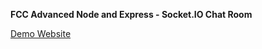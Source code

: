 **FCC Advanced Node and Express - Socket.IO Chat Room**

[Demo Website](https://fcc-set-up-the-environment.glitch.me/)
